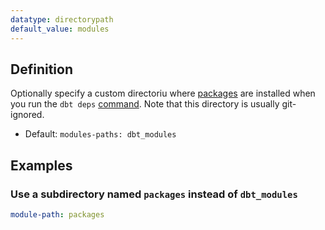 ```yaml
---
datatype: directorypath
default_value: modules
---
```

## Definition
Optionally specify a custom directoriu where [packages](package-management) are installed when you run the `dbt deps` [command](deps). Note that this directory is usually git-ignored.

* Default: `modules-paths: dbt_modules`

## Examples
### Use a subdirectory named `packages` instead of `dbt_modules`

<File name='dbt_project.yml'>

```yml
module-path: packages
```

</File>
